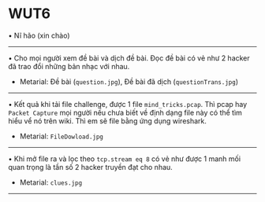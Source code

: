 # WUT6

•	Nĩ hão (xin chào)<br>

---

•	Cho mọi người xem đề bài và dịch đề bài. Đọc đề bài có vẻ như 2 hacker đã trao đổi những bản nhạc với nhau.<br>

* Metarial: Đề bài (```question.jpg```), Đề bài đã dịch (```questionTrans.jpg```)<br>
---
•	Kết quả khi tải file challenge, được 1 file ```mind_tricks.pcap```. Thì pcap hay ```Packet Capture```    mọi người nếu chưa biết về định dạng file này có thể tìm hiểu vể nó trên wiki. Thì em sẽ file bằng ứng dụng wireshark. <br>

* Metarial: ```FileDowload.jpg```
---

•	Khi mở file ra và lọc theo ```tcp.stream eq 8``` có vẻ như được 1 manh mối quan trọng là tần số 2 hacker truyền đạt cho nhau.<br>

* Metarial: ```clues.jpg```

---